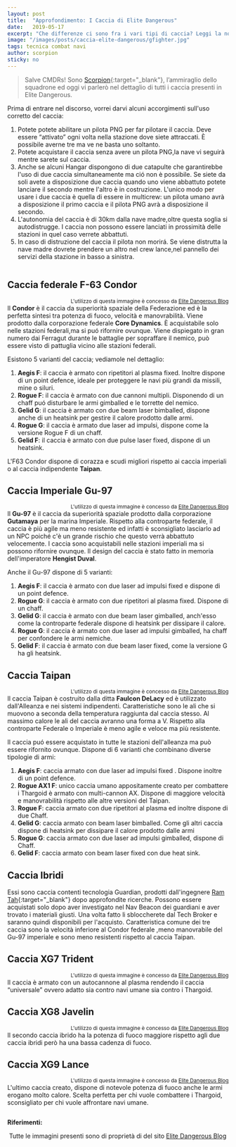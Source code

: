 ```yaml
---
layout: post
title:  "Approfondimento: I Caccia di Elite Dangerous"
date:   2019-05-17
excerpt: "Che differenze ci sono fra i vari tipi di caccia? Leggi la nostra panoramica su tutte le varianti di fighter presenti in Elite: Dangerous"
image: "/images/posts/caccia-elite-dangerous/gfighter.jpg"
tags: tecnica combat navi
author: scorpion
sticky: no
---
```

> Salve CMDRs! Sono [Scorpion](https://my.playstation.com/profile/Scorpion01924){:target="_blank"}, l’ammiraglio dello squadrone ed oggi vi parlerò nel dettaglio di tutti i caccia presenti in Elite Dangerous.

Prima di entrare nel discorso, vorrei darvi alcuni accorgimenti sull'uso corretto del caccia:

1. Potete  potete abilitare un pilota PNG per far pilotare il caccia. Deve essere “attivato” ogni volta nella stazione dove siete attraccati. È possibile averne tre ma ve ne basta uno soltanto.
2. Potete acquistare il caccia senza avere un pilota PNG,la nave vi seguirà mentre sarete sul caccia.
3. Anche se alcuni Hangar dispongono di due catapulte che garantirebbe  l'uso di due caccia simultaneamente ma ció non è possibile. Se siete da soli avete a disposizione due caccia quando uno viene abbattuto potete lanciare il secondo mentre l'altro è in costruzione. L'unico modo per usare i due caccia è quella di essere in multicrew: un pilota umano avrà a disposizione il primo  caccia e il pilota PNG avrà a disposizione il secondo.
4. L'autonomia del caccia è di 30km dalla nave madre,oltre questa soglia si autodistrugge. I caccia non possono essere lanciati in prossimità delle stazioni in quel caso verrete abbattuti.
5. In caso di distruzione del caccia il pilota non morirá. Se viene distrutta la nave madre dovrete prendere un altro nel crew lance,nel pannello dei servizi della stazione in basso a sinistra.

<span class="image fit"><img src="/images/Elite-Division-png.png" alt=""></span>

## Caccia federale F-63 Condor

<span class="image fit"><img src="/images/posts/caccia-elite-dangerous/condor.png" alt=""><sup style="float:right;">L'utilizzo di questa immagine è concesso da <a href="http://www.elite-dangerous-blog.co.uk/post/Elite-Dangerous-Ship-Blueprints-January-2019" target="_blank" rel="nofollow">Elite Dangerous Blog</a></sup></span>

Il **Condor** è il caccia da superiorità spaziale della Federazione ed è la perfetta sintesi tra potenza di fuoco, velocità e manovrabilità. Viene prodotto dalla corporazione federale **Core Dynamics**.
È acquistabile solo nelle stazioni federali,ma si puó rifornire ovunque.
Viene dispiegato in gran numero dai Ferragut durante le battaglie  per sopraffare il nemico, può essere visto di pattuglia vicino alle stazioni federali.

Esistono 5 varianti del caccia; vediamole nel dettaglio:

1. **Aegis F**: il caccia è armato con ripetitori al plasma fixed. Inoltre dispone di un point defence, ideale per proteggere le navi più grandi da missili, mine o siluri.
2. **Rogue F**: il caccia è armato con due cannoni multipli. Disponendo di un chaff puó disturbare  le armi gimballed e le torrette del nemico.
3. **Gelid G**: il caccia è armato con due beam laser bimballed, dispone anche di un heatsink per gestire il calore prodotto dalle armi.
4. **Rogue G**: il caccia è armato due laser ad impulsi, dispone come la versione Rogue F di un chaff.
5. **Gelid F**: il caccia è armato con due pulse laser fixed, dispone di un heatsink.

L'F63 Condor dispone di corazza e scudi migliori rispetto ai caccia imperiali o al caccia indipendente **Taipan**.

## Caccia Imperiale Gu-97

<span class="image fit"><img src="/images/posts/caccia-elite-dangerous/imperial.png" alt=""><sup style="float:right;">L'utilizzo di questa immagine è concesso da <a href="http://www.elite-dangerous-blog.co.uk/post/Elite-Dangerous-Ship-Blueprints-January-2019" target="_blank" rel="nofollow">Elite Dangerous Blog</a></sup></span>

Il **Gu-97** è il caccia da superiorità spaziale prodotto dalla corporazione **Gutamaya** per la marina Imperiale.
Rispetto alla controparte federale, il caccia è più agile ma meno resistente ed infatti è sconsigliato lasciarlo ad un NPC poiché c'è un grande rischio che questo verrà abbattuto velocemente.
I caccia sono acquistabili nelle stazioni imperiali ma si possono rifornire ovunque.
Il design del caccia è stato fatto in memoria dell'imperatore **Hengist Duval**.

Anche il Gu-97 dispone di 5 varianti:

1. **Aegis F**: il caccia è armato con due laser ad impulsi fixed e dispone di un point defence.
2. **Rogue G**: il caccia è armato con due ripetitori al plasma fixed. Dispone di un chaff.
3. **Gelid G**: il caccia è armato con due beam laser gimballed, anch'esso come la controparte federale dispone di heatsink per dissipare il calore.
4. **Rogue G**: il caccia è armato con due laser ad impulsi gimballed, ha chaff per confondere le armi nemiche.
5. **Gelid F**: il caccia è armato con due beam laser fixed, come la versione G ha gli heatsink.

## Caccia Taipan

<span class="image fit"><img src="/images/posts/caccia-elite-dangerous/taipan.png" alt=""><sup style="float:right;">L'utilizzo di questa immagine è concesso da <a href="http://www.elite-dangerous-blog.co.uk/post/Elite-Dangerous-Ship-Blueprints-January-2019" target="_blank" rel="nofollow">Elite Dangerous Blog</a></sup></span>

Il caccia Taipan è costruito dalla ditta **Faulcon DeLacy** ed è utilizzato dall'Alleanza e nei sistemi indipendenti.
Caratteristiche sono le ali che si muovono a seconda della temperatura raggiunta dal caccia stesso. Al massimo calore le ali del caccia avranno una forma a V. 
Rispetto alla controparte Federale o Imperiale è meno agile e veloce ma più resistente.

Il caccia puó essere acquistato in tutte le stazioni dell'alleanza ma può essere rifornito ovunque.
Dispone di 6 varianti che combinano diverse tipologie di armi:

1. **Aegis F**: caccia armato con due laser ad impulsi fixed . Dispone inoltre di un point defence.
2. **Rogue AX1 F**: unico caccia umano appositamente creato per combattere i Thargoid è armato con multi-cannon AX. Dispone di maggiore velocità e manovrabilità rispetto alle altre versioni del Taipan.
3. **Rogue F**: caccia armato con due ripetitori al plasma ed inoltre dispone di due Chaff.
4. **Gelid G**: caccia armato con beam laser bimballed. Come gli altri caccia dispone di heatsink per dissipare il calore prodotto dalle armi 
5. **Rogue G**: caccia armato con due laser ad impulsi gimballed, dispone di Chaff.
6. **Gelid F**: caccia armato con beam laser fixed con due heat sink.

## Caccia Ibridi

Essi sono caccia contenti tecnologia Guardian, prodotti dall'ingegnere [Ram Tah](/blog/storia-dei-thargoid/#stato-attuale-del-conflitto){:target="_blank"} dopo approfondite ricerche.
Possono essere acquistati solo dopo aver investigato nel Nav Beacon dei guardiani e aver trovato i materiali giusti. Una volta fatto li sbloccherete dal Tech Broker e saranno quindi disponibili per l'acquisto. Caratteristica comune dei tre caccia sono la velocità inferiore al Condor federale ,meno manovrabile del Gu-97 imperiale e sono meno resistenti rispetto al caccia Taipan.

## Caccia XG7 Trident

<span class="image fit"><img src="/images/posts/caccia-elite-dangerous/trident.png" alt=""><sup style="float:right;">L'utilizzo di questa immagine è concesso da <a href="http://www.elite-dangerous-blog.co.uk/post/Elite-Dangerous-Ship-Blueprints-January-2019" target="_blank" rel="nofollow">Elite Dangerous Blog</a></sup></span>

Il caccia è armato con un autocannone al plasma rendendo il caccia “universale” ovvero adatto sia contro navi umane sia contro i Thargoid.

## Caccia XG8 Javelin

<span class="image fit"><img src="/images/posts/caccia-elite-dangerous/javelin.png" alt=""><sup style="float:right;">L'utilizzo di questa immagine è concesso da <a href="http://www.elite-dangerous-blog.co.uk/post/Elite-Dangerous-Ship-Blueprints-January-2019" target="_blank" rel="nofollow">Elite Dangerous Blog</a></sup></span>

Il secondo caccia ibrido ha la potenza di fuoco maggiore rispetto agli due caccia ibridi però ha una bassa cadenza di fuoco.

## Caccia XG9 Lance

<span class="image fit"><img src="/images/posts/caccia-elite-dangerous/lance.png" alt=""><sup style="float:right;">L'utilizzo di questa immagine è concesso da <a href="http://www.elite-dangerous-blog.co.uk/post/Elite-Dangerous-Ship-Blueprints-January-2019" target="_blank" rel="nofollow">Elite Dangerous Blog</a></sup></span>

L'ultimo caccia creato, dispone di notevole potenza di fuoco anche le armi erogano molto calore. Scelta perfetta per chi vuole combattere i Thargoid, sconsigliato per chi vuole affrontare navi umane.

<span class="image fit"><img src="/images/Elite-Division-png.png" alt=""></span>
<div class="box alt">
<b>Riferimenti:</b>
<p><i class="fa fa-hand-o-right fa-lg" aria-hidden="true" style="color: #f07b05;"></i>&nbsp;Tutte le immagini presenti sono di proprietà di del sito <a href="http://www.elite-dangerous-blog.co.uk/post/Elite-Dangerous-Ship-Blueprints-January-2019">Elite Dangerous Blog</a></p>
</div>